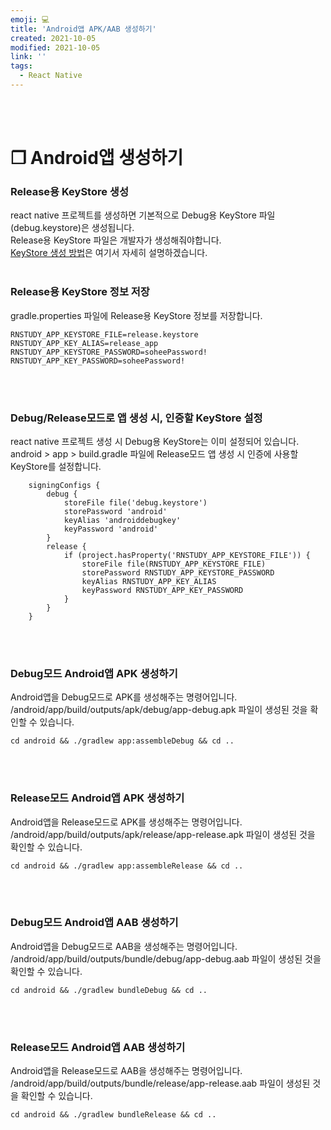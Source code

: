 ```yaml
---
emoji: 💻
title: 'Android앱 APK/AAB 생성하기'
created: 2021-10-05
modified: 2021-10-05
link: ''
tags:
  - React Native
---
```

<br></br>





# **❐ Android앱 생성하기**
### **Release용 KeyStore 생성**
react native 프로젝트를 생성하면 기본적으로 Debug용 KeyStore 파일(debug.keystore)은 생성됩니다.  
Release용 KeyStore 파일은 개발자가 생성해줘야합니다.  
[KeyStore 생성 방법](https://zdlath.github.io/react-native-keystore)은 여기서 자세히 설명하겠습니다.
<br></br>





### **Release용 KeyStore 정보 저장**
gradle.properties 파일에 Release용 KeyStore 정보를 저장합니다.
```
RNSTUDY_APP_KEYSTORE_FILE=release.keystore
RNSTUDY_APP_KEY_ALIAS=release_app
RNSTUDY_APP_KEYSTORE_PASSWORD=soheePassword!
RNSTUDY_APP_KEY_PASSWORD=soheePassword!
```
<br></br>





### **Debug/Release모드로 앱 생성 시, 인증할 KeyStore 설정**
react native 프로젝트 생성 시 Debug용 KeyStore는 이미 설정되어 있습니다.  
android > app > build.gradle 파일에 Release모드 앱 생성 시 인증에 사용할 KeyStore를 설정합니다.  
```
    signingConfigs {
        debug {
            storeFile file('debug.keystore')
            storePassword 'android'
            keyAlias 'androiddebugkey'
            keyPassword 'android'
        }
        release {
            if (project.hasProperty('RNSTUDY_APP_KEYSTORE_FILE')) {
                storeFile file(RNSTUDY_APP_KEYSTORE_FILE)
                storePassword RNSTUDY_APP_KEYSTORE_PASSWORD
                keyAlias RNSTUDY_APP_KEY_ALIAS
                keyPassword RNSTUDY_APP_KEY_PASSWORD
            }
        }        
    }
```
<br></br>





### **Debug모드 Android앱 APK 생성하기**
Android앱을 Debug모드로 APK를 생성해주는 명령어입니다.  
/android/app/build/outputs/apk/debug/app-debug.apk 파일이 생성된 것을 확인할 수 있습니다.
```
cd android && ./gradlew app:assembleDebug && cd ..
```
<br></br>





### **Release모드 Android앱 APK 생성하기**
Android앱을 Release모드로 APK를 생성해주는 명령어입니다.  
/android/app/build/outputs/apk/release/app-release.apk 파일이 생성된 것을 확인할 수 있습니다.
```
cd android && ./gradlew app:assembleRelease && cd ..
```
<br></br>





### **Debug모드 Android앱 AAB 생성하기**
Android앱을 Debug모드로 AAB을 생성해주는 명령어입니다.  
/android/app/build/outputs/bundle/debug/app-debug.aab 파일이 생성된 것을 확인할 수 있습니다.
```
cd android && ./gradlew bundleDebug && cd ..
```
<br></br>





### **Release모드 Android앱 AAB 생성하기**
Android앱을 Release모드로 AAB을 생성해주는 명령어입니다.  
/android/app/build/outputs/bundle/release/app-release.aab 파일이 생성된 것을 확인할 수 있습니다.
```
cd android && ./gradlew bundleRelease && cd ..
```
<br></br><br></br><br></br><br></br>
